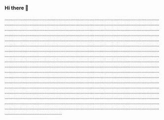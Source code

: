 ### Hi there 👋

......................................................................................................................................................................................................................................................................................................................................................................................................................................................................................................................................................................................................................................................................................................................................................................................................................................................................................................................................................................................................................................................................................................................................................................................................................................................................................................................................................................................................................................................................................................................................................................................................................................................................................................................................................................................................................................................................................................................................................................................................................................................................................................................................................................................................................................................................................................................................................................